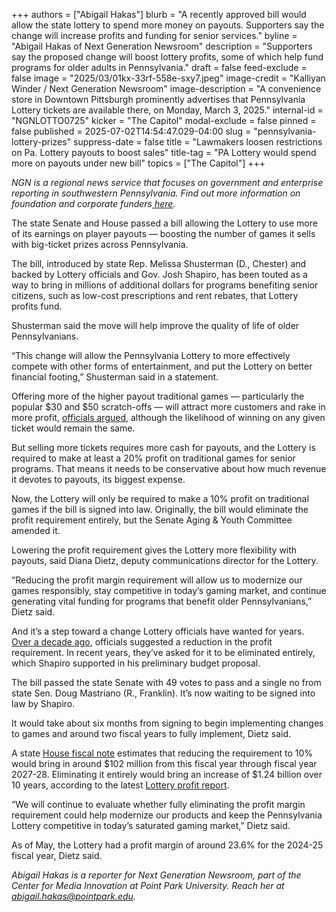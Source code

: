 +++
authors = ["Abigail Hakas"]
blurb = "A recently approved bill would allow the state lottery to spend more money on payouts. Supporters say the change will increase profits and funding for senior services."
byline = "Abigail Hakas of Next Generation Newsroom"
description = "Supporters say the proposed change will boost lottery profits, some of which help fund programs for older adults in Pennsylvania."
draft = false
feed-exclude = false
image = "2025/03/01kx-33rf-558e-sxy7.jpeg"
image-credit = "Kalliyan Winder / Next Generation Newsroom"
image-description = "A convenience store in Downtown Pittsburgh prominently advertises that Pennsylvania Lottery tickets are available there, on Monday, March 3, 2025."
internal-id = "NGNLOTTO0725"
kicker = "The Capitol"
modal-exclude = false
pinned = false
published = 2025-07-02T14:54:47.029-04:00
slug = "pennsylvania-lottery-prizes"
suppress-date = false
title = "Lawmakers loosen restrictions on Pa. Lottery payouts to boost sales"
title-tag = "PA Lottery would spend more on payouts under new bill"
topics = ["The Capitol"]
+++

<em>NGN is a regional news service that focuses on government and enterprise reporting in southwestern Pennsylvania. Find out more information on foundation and corporate funders</em><a href="https://www.nextgenerationnewsroom.org/sponsors"><em> here</em></a><em>.</em>

The state Senate and House passed a bill allowing the Lottery to use more of its earnings on player payouts — boosting the number of games it sells with big-ticket prizes across Pennsylvania.

The bill, introduced by state Rep. Melissa Shusterman (D., Chester) and backed by Lottery officials and Gov. Josh Shapiro, has been touted as a way to bring in millions of additional dollars for programs benefiting senior citizens, such as low-cost prescriptions and rent rebates, that Lottery profits fund.

Shusterman said the move will help improve the quality of life of older Pennsylvanians.

“This change will allow the Pennsylvania Lottery to more effectively compete with other forms of entertainment, and put the Lottery on better financial footing,” Shusterman said in a statement.

Offering more of the higher payout traditional games — particularly the popular $30 and $50 scratch-offs — will attract more customers and rake in more profit, <a href="https://www.nextgenerationnewsroom.org/news/winning-numbers-the-lottery-wants-to-go-big-on-scratch-offs">officials argued</a>, although the likelihood of winning on any given ticket would remain the same.

But selling more tickets requires more cash for payouts, and the Lottery is required to make at least a 20% profit on traditional games for senior programs. That means it needs to be conservative about how much revenue it devotes to payouts, its biggest expense.

Now, the Lottery will only be required to make a 10% profit on traditional games if the bill is signed into law. Originally, the bill would eliminate the profit requirement entirely, but the Senate Aging &amp; Youth Committee amended it.

Lowering the profit requirement gives the Lottery more flexibility with payouts, said Diana Dietz, deputy communications director for the Lottery.

“Reducing the profit margin requirement will allow us to modernize our games responsibly, stay competitive in today’s gaming market, and continue generating vital funding for programs that benefit older Pennsylvanians,” Dietz said.

And it’s a step toward a change Lottery officials have wanted for years. <a href="https://www.palottery.pa.gov/PaLotteryWebSite/media/PA-Lottery-Reports/Profit/PAL_Profit-Report_FY12-13.pdf">Over a decade ago</a>, officials suggested a reduction in the profit requirement. In recent years, they’ve asked for it to be eliminated entirely, which Shapiro supported in his preliminary budget proposal.

The bill passed the state Senate with 49 votes to pass and a single no from state Sen. Doug Mastriano (R., Franklin). It’s now waiting to be signed into law by Shapiro.

It would take about six months from signing to begin implementing changes to games and around two fiscal years to fully implement, Dietz said.

A state <a href="https://www.legis.state.pa.us/WU01/LI/BI/FN/2025/0/HB1058P2025.pdf">House fiscal note</a> estimates that reducing the requirement to 10% would bring in around $102 million from this fiscal year through fiscal year 2027-28. Eliminating it entirely would bring an increase of $1.24 billion over 10 years, according to the latest <a href="https://www.palottery.pa.gov/PaLotteryWebSite/media/PA-Lottery-Reports/Profit/PAL_Profit-Report_FY23-24.pdf">Lottery profit report</a>.

“We will continue to evaluate whether fully eliminating the profit margin requirement could help modernize our products and keep the Pennsylvania Lottery competitive in today’s saturated gaming market,” Dietz said.

As of May, the Lottery had a profit margin of around 23.6% for the 2024-25 fiscal year, Dietz said.

<em>Abigail Hakas is a reporter for Next Generation Newsroom, part of the Center for Media Innovation at Point Park University. Reach her at </em><a href="mailto:abigail.hakas@pointpark.edu"><em>abigail.hakas@pointpark.edu</em></a><em>.</em>

